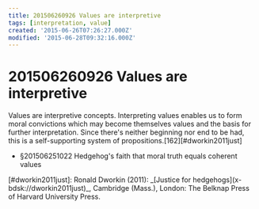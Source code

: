 ```yaml
---
title: 201506260926 Values are interpretive
tags: [interpretation, value]
created: '2015-06-26T07:26:27.000Z'
modified: '2015-06-28T09:32:16.000Z'
---
```


# 201506260926 Values are interpretive

Values are interpretive concepts. Interpreting values enables us to form moral convictions which may become themselves values and the basis for further interpretation. Since there's neither beginning nor end to be had, this is a self-supporting system of propositions.\[162\]\[#dworkin2011just\]

- §201506251022 Hedgehog's faith that moral truth equals coherent values

\[#dworkin2011just\]: Ronald Dworkin (2011): \_\[Justice for hedgehogs\](x-bdsk://dworkin2011just)\_, Cambridge (Mass.), London: The Belknap Press of Harvard University Press.
